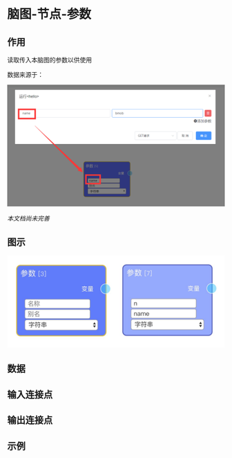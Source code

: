# 脑图-节点-参数

## 作用

读取传入本脑图的参数以供使用

数据来源于：

![调试参数](https://raw.githubusercontent.com/vi77/eeg/master/images/node/param_use.png)

*本文档尚未完善*

## 图示

![节点图](https://raw.githubusercontent.com/vi77/eeg/master/images/node/param.png)

## 数据



## 输入连接点



## 输出连接点



## 示例

